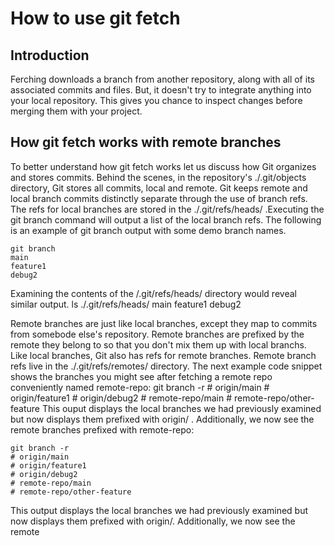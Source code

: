 # How to use git fetch

## Introduction
Ferching downloads a branch from another repository, along with all of its associated commits and files. But, it doesn't try to integrate anything into your local repository. This gives you chance to inspect changes before merging them with your project.

## How git fetch works with remote branches
To better understand how git fetch works let us discuss how Git organizes and stores commits. Behind the scenes, in the repository's ./.git/objects directory, Git stores all commits, local and remote. Git keeps remote and local branch commits distinctly separate through the use of branch refs. The refs for local branches are stored in the ./.git/refs/heads/ .Executing the git branch command will output a list of the local branch refs. The following is an example of git branch output with some demo branch names.

    git branch
    main
    feature1
    debug2
Examining the contents of the /.git/refs/heads/ directory would reveal similar output.
    ls ./.git/refs/heads/
    main
    feature1
    debug2

Remote branches are just like local branches, except they map to commits from somebode else's repository. Remote branches are prefixed by the remote they belong to so that you don't mix them up with local branchs. Like local branches, Git also has refs for remote branches. Remote branch refs live in the ./.git/refs/remotes/ directory. The next example code snippet shows the branches you might see after fetching a remote repo conveniently named remote-repo:
git branch -r
    # origin/main
    # origin/feature1
    # origin/debug2
    # remote-repo/main
    # remote-repo/other-feature
This ouput displays the local branches we had previously examined but now displays them prefixed with origin/ . Additionally, we now see the remote branches prefixed with remote-repo:

    git branch -r
    # origin/main
    # origin/feature1
    # origin/debug2
    # remote-repo/main
    # remote-repo/other-feature
This output displays the local branches we had previously examined but now displays them prefixed with origin/. Additionally, we now see the remote